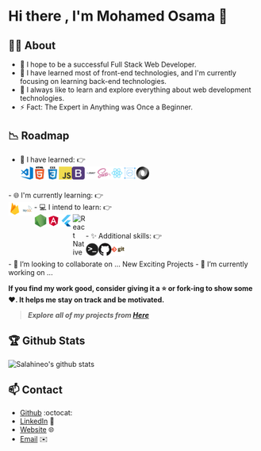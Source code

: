# Hi there ,  I'm Mohamed Osama  👋


## 👨‍💻 About

- 🌱   I hope to be a successful Full Stack Web Developer.
- 💼   I have learned most of front-end technologies, and I'm currently focusing on learning back-end technologies.
- 🤔   I always like to learn and explore everything about web development technologies.
- ⚡   Fact: The Expert in Anything was Once a Beginner.

 ## 📉 Roadmap
 
- 💯   I have learned:   👉  <br/>  <img align="left" alt="Visual Studio Code" width="26px" src="https://raw.githubusercontent.com/github/explore/80688e429a7d4ef2fca1e82350fe8e3517d3494d/topics/visual-studio-code/visual-studio-code.png" />  <img align="left" alt="HTML5" width="26px" src="https://raw.githubusercontent.com/github/explore/80688e429a7d4ef2fca1e82350fe8e3517d3494d/topics/html/html.png" />  <img align="left" alt="CSS3" width="26px" src="https://raw.githubusercontent.com/github/explore/80688e429a7d4ef2fca1e82350fe8e3517d3494d/topics/css/css.png" />  <img align="left" alt="JavaScript" width="26px" src="https://raw.githubusercontent.com/github/explore/80688e429a7d4ef2fca1e82350fe8e3517d3494d/topics/javascript/javascript.png" />  <img align="left" alt="Bootstrap" width="26px" title="Bootstrap" src="https://raw.githubusercontent.com/github/explore/80688e429a7d4ef2fca1e82350fe8e3517d3494d/topics/bootstrap/bootstrap.png" />   <img align="left" alt="jQuery" width="26px" title="jQuery" src="https://raw.githubusercontent.com/github/explore/80688e429a7d4ef2fca1e82350fe8e3517d3494d/topics/jquery/jquery.png" />  <img align="left" alt="Sass" width="26px" src="https://raw.githubusercontent.com/github/explore/80688e429a7d4ef2fca1e82350fe8e3517d3494d/topics/sass/sass.png" />
<img align="left" alt="React" width="26px" src="https://raw.githubusercontent.com/github/explore/80688e429a7d4ef2fca1e82350fe8e3517d3494d/topics/react/react.png" /> <img align="left" alt="Api" width="26px" title = "Api" src="https://raw.githubusercontent.com/github/explore/80688e429a7d4ef2fca1e82350fe8e3517d3494d/topics/api/api.png" /> <img align="left" alt="JSON" width="26px" title = "JSON" src="https://raw.githubusercontent.com/github/explore/80688e429a7d4ef2fca1e82350fe8e3517d3494d/topics/json/json.png" />
<br/>
<br/>
- 🌐   I'm currently learning:   👉 <br/>  <img align="left" alt="FireBase" width="26px" src="https://raw.githubusercontent.com/github/explore/80688e429a7d4ef2fca1e82350fe8e3517d3494d/topics/firebase/firebase.png" />  <img align="left" alt="MySQL" width="26px" src="https://raw.githubusercontent.com/github/explore/80688e429a7d4ef2fca1e82350fe8e3517d3494d/topics/mysql/mysql.png" />
- 💻   I intend to learn:   👉   <br/> 
<img align="left" alt="Node.js" width="26px" src="https://raw.githubusercontent.com/github/explore/80688e429a7d4ef2fca1e82350fe8e3517d3494d/topics/nodejs/nodejs.png" /> <img align="left" alt="Angular" width="26px" src="https://raw.githubusercontent.com/github/explore/80688e429a7d4ef2fca1e82350fe8e3517d3494d/topics/angular/angular.png" /> <img align="left" alt="Flutter" width="26px" src="https://raw.githubusercontent.com/github/explore/80688e429a7d4ef2fca1e82350fe8e3517d3494d/topics/flutter/flutter.png" /> 
<img align="left" alt="React Native" title= "React Native" width="26px" src="https://raw.githubusercontent.com/github/explore/80688e429a7d4ef2fca1e82350fe8e3517d3494d/topics/reactnative/reactnative.png" /> 
<br/>
<br/>
- ✨   Additional skills:   👉  <br/> <img align="left" alt="Terminal" width="26px" src="https://raw.githubusercontent.com/github/explore/80688e429a7d4ef2fca1e82350fe8e3517d3494d/topics/terminal/terminal.png" />  <img align="left" alt="GitHub" width="26px" src="https://raw.githubusercontent.com/github/explore/78df643247d429f6cc873026c0622819ad797942/topics/github/github.png" />  <img align="left" alt="Git" width="26px" src="https://raw.githubusercontent.com/github/explore/80688e429a7d4ef2fca1e82350fe8e3517d3494d/topics/git/git.png" />
<br/>
<br/>
- 👯 I’m looking to collaborate on ... New Exciting Projects 
- 🔭 I’m currently working on ...

  **If you find my work good, consider giving it a ⭐ or fork-ing to show some ❤️. It helps me stay on track and be motivated.**

> ***Explore all of my projects from [Here](https://github.com/Eng-Mohamed-Osama?tab=repositories)***

## :trophy: Github Stats

![Salahineo's github stats](https://github-readme-stats.vercel.app/api?username=Eng-Mohamed-Osama&include_all_commits=true&hide=contribs,prs&show_icons=true&theme=tokyonight)

## 📫 Contact

- [Github](https://github.com/Eng-Mohamed-Osama) :octocat:
- [LinkedIn](https://www.linkedin.com/in/eng-mohamed-osama-moh-/) 💼
- [Website](https://mohamed-osama.web.app/) 🌐
- [Email](mailto:mohamed.osama2727@gmail.com) ✉️



